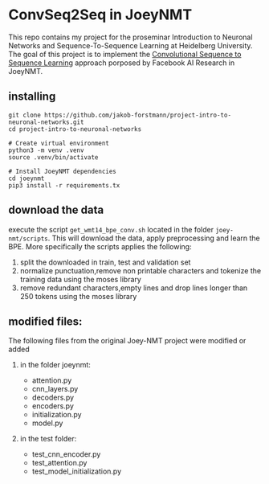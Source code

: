 # ConvSeq2Seq in JoeyNMT 
This repo contains my project for the proseminar Introduction to Neuronal Networks and Sequence-To-Sequence Learning at Heidelberg University.
The goal of this project is to implement the [Convolutional Sequence to Sequence Learning](https://arxiv.org/pdf/1705.03122.pdf) approach porposed by Facebook AI Research in JoeyNMT.

## installing  
```
git clone https://github.com/jakob-forstmann/project-intro-to-neuronal-networks.git 
cd project-intro-to-neuronal-networks

# Create virtual environment
python3 -m venv .venv
source .venv/bin/activate

# Install JoeyNMT dependencies
cd joeynmt
pip3 install -r requirements.tx
``` 
## download the data 
execute the script `get_wmt14_bpe_conv.sh` located in the folder `joey-nmt/scripts`.
This will download the data, apply preprocessing and learn the BPE. 
More specifically the scripts applies the following:
1. split the downloaded in train, test and validation set 
2. normalize punctuation,remove non printable characters and tokenize the training data using the moses library
3. remove redundant characters,empty lines and drop lines longer than 250 tokens  using the moses library
 
## modified files:
The following files from the original Joey-NMT project were modified or added
1. in the folder joeynmt:
    - attention.py
    - cnn_layers.py
    - decoders.py
    - encoders.py
    - initialization.py
    - model.py 

2. in the test folder:
    - test_cnn_encoder.py
    - test_attention.py 
    - test_model_initialization.py 
